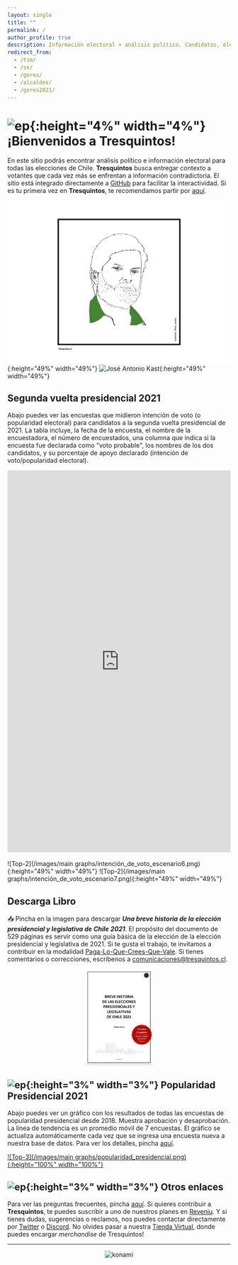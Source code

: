 ```yaml
---
layout: single
title: ""
permalink: /
author_profile: true
description: Información electoral + análisis político. Candidatos, elecciones y tendencias.
redirect_from:
  - /tsm/
  - /sx/
  - /gores/
  - /alcaldes/
  - /gores2021/
---
```


# ![ep](/images/pc.png){:height="4%" width="4%"} ¡Bienvenidos a Tresquintos!

En este sitio podrás encontrar análisis político e información electoral para todas las elecciones de Chile. **Tresquintos** busca entregar contexto a votantes que cada vez más se enfrentan a información contradictoria. El sitio está integrado directamente a [GitHub](https://github.com/) para facilitar la interactividad. Si es tu primera vez en **Tresquintos**, te recomendamos partir por [aquí](https://tresquintos.cl/faq/).


![Gabriel Boric](/images/tsm/card_2021_Gabriel%20Boric_c.png){:height="49%" width="49%"} ![José Antonio Kast](/images/tsm/card_2021_José%20Antonio%20Kast_c.png){:height="49%" width="49%"}


## Segunda vuelta presidencial 2021

Abajo puedes ver las encuestas que midieron intención de voto (o popularidad electoral) para candidatos a la segunda vuelta presidencial de 2021. La tabla incluye, la fecha de la encuesta, el nombre de la encuestadora, el número de encuestados, una columna que indica si la encuesta fue declarada como "voto probable", los nombres de los dos candidatos, y su porcentaje de apoyo declarado (intención de voto/popularidad electoral).

<iframe title="" aria-label="table" id="datawrapper-chart-m72IK" src="https://datawrapper.dwcdn.net/m72IK/8/" scrolling="no" frameborder="0" style="width: 0; min-width: 100% !important; border: none;" height="861"></iframe><script type="text/javascript">!function(){"use strict";window.addEventListener("message",(function(e){if(void 0!==e.data["datawrapper-height"]){var t=document.querySelectorAll("iframe");for(var a in e.data["datawrapper-height"])for(var r=0;r<t.length;r++){if(t[r].contentWindow===e.source)t[r].style.height=e.data["datawrapper-height"][a]+"px"}}}))}();
</script>

![Top-2](/images/main graphs/intención_de_voto_escenario6.png){:height="49%" width="49%"} ![Top-2](/images/main graphs/intención_de_voto_escenario7.png){:height="49%" width="49%"}

## Descarga Libro

📥 Pincha en la imagen para descargar ***Una breve historia de la elección presidencial y legislativa de Chile 2021***. El propósito del documento de 529 páginas es servir como una guía básica de la elección de la elección presidencial y legislativa de 2021. Si te gusta el trabajo, te invitamos a contribuir en la modalidad [Paga-Lo-Que-Crees-Que-Vale](https://tresquintos.cl/publicaciones/). Si tienes comentarios o correcciones, escríbenos a comunicaciones@tresquintos.cl.

<p class="aligncenter">
<a href="https://www.researchgate.net/profile/Kenneth-Bunker/publication/356193914_Breve_historia_de_la_eleccion_presidencial_y_legislativa_de_Chile_2021/links/61916bae3068c54fa5e579a5/Breve-historia-de-la-eleccion-presidencial-y-legislativa-de-Chile-2021.pdf">
  <img src="/images/publicaciones/breve_historia.png" width="30%" height="30%" />
</a>
</p>


## ![ep](/images/pc.png){:height="3%" width="3%"} Popularidad Presidencial 2021

Abajo puedes ver un gráfico con los resultados de todas las encuestas de popularidad presidencial desde 2018. Muestra aprobación y desaprobación. La línea de tendencia es un promedio móvil de 7 encuestas. El gráfico se actualiza automáticamente cada vez que se ingresa una encuesta nueva a nuestra base de datos. Para ver los detalles, pincha [aquí](https://tresquintos.cl/popularidad/).

[![Top-3](/images/main graphs/popularidad_presidencial.png){:height="100%" width="100%"}](https://tresquintos.cl/popularidad/)


## ![ep](/images/pc.png){:height="3%" width="3%"} Otros enlaces

Para ver las preguntas frecuentes, pincha [aquí](https://tresquintos.cl/faq/). Si quieres contribuir a **Tresquintos**, te puedes suscribir a uno de nuestros planes en [Reveniu](https://tresquintos.cl/donaciones). Y si tienes dudas, sugerencias o reclamos, nos puedes contactar directamente por [Twitter](https://www.twitter.com/tresquintos) o [Discord](https://discord.gg/qPDkg67). No olvides pasar a nuestra [Tienda Virtual](https://tresquintos.cl/merch), donde puedes encargar *merchandise* de Tresquintos!


---

<!-- NES -->
<style>
.aligncenter {
    text-align: center;
}
</style>
<p class="aligncenter">
    <img src="/images/nes.png" width="30" height="30" alt="konami" />
</p>
<script src="/js/topsecret.js"></script>

<script src="/js/cyberdelia.js"></script>

<script type="text/javascript"> var msTag = {"site":"tnw","page":"home","cyberdelia_page_type":"home","data":{"sponsorName":false,"isSponsoredCategory":false}}</script>

<script src="https://cdn0.tnwcdn.com/wp-content/themes/cyberdelia/assets/js/app.min.js?v=1585558461" type="text/javascript" async=""></script>



<!-- Popup -->
<script src="/sweetalerts2/dist/sweetalert2.all.min.js"></script>

<script type="text/javascript">

setTimeout(function(){Swal.fire({
  title: '¡Apoya a Tresquintos!',
  text: 'Ayúdanos a mantener el sitio activo e independiente',
  footer: '<a href="https://tresquintos.us15.list-manage.com/subscribe/post?u=3a6f5773bbbc78ea5a0003f67&id=8c164eff0f">Suscríbete al Newsletter Aquí</a>',
  imageUrl: '/images/pc.png',
  imageWidth: 80,
  imageHeight: 80,
  imageAlt: 'Custom image',
  timer: 45000,
  timerProgressBar: true,
  width: 500,
  showCloseButton: true,
  showDenyButton: true,
  showCancelButton: false,
  confirmButtonText: `Una Vez`,
  denyButtonText: `Mensual`,
  cancelButtonText: `No por ahora`,
  }).then((result) => {
  if (result.isConfirmed) {
    window.open("https://tresquintos.cl/donaciones/")
  } else if (result.isDenied) {
    window.open("https://tresquintos.cl/donaciones/")
  }
  })
  },35000);
</script>



<!-- Favicon -->

<link rel="apple-touch-icon" sizes="180x180" href="/apple-touch-icon.png">
<link rel="icon" type="image/png" sizes="32x32" href="/favicon-32x32.png">
<link rel="icon" type="image/png" sizes="16x16" href="/favicon-16x16.png">
<link rel="manifest" href="/site.webmanifest">
<link rel="mask-icon" href="/safari-pinned-tab.svg" color="#5bbad5">
<meta name="msapplication-TileColor" content="#b91d47">
<meta name="theme-color" content="#ffffff">




<!-- Finisce sempre così, con la morte.
Prima però c’è stata la vita,
nascosta sotto i bla, bla, bla, bla, bla.
È tutto sedimentato sotto il chiacchiericcio e il rumore:
il silenzio e il sentimento,
l’emozione e la paura,
gli sparuti incostanti sprazzi di bellezza
e poi lo squallore disgraziato e l’uomo miserabile.
Tutto sepolto nella coperta
dell’imbarazzo dello stare al mondo:
bla, bla, bla, bla.
Altrove c’è l’Altrove,
io non mi occupo dell’Altrove.
Dunque che questo romanzo abbia inizio.
In fondo è solo un trucco, si è solo un trucco. kb. -->
